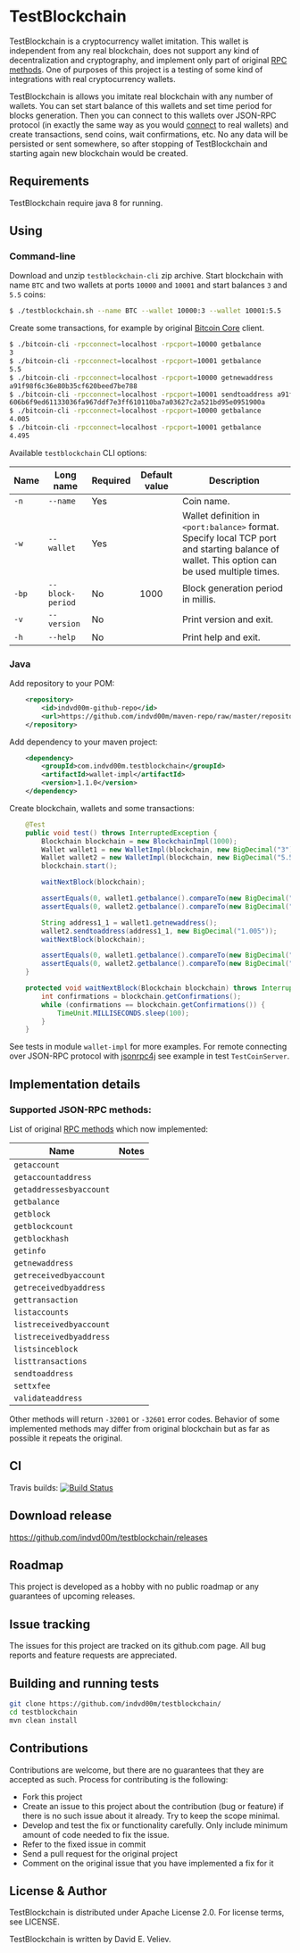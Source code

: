 # TestBlockchain

TestBlockchain is a cryptocurrency wallet imitation. This wallet is independent from any real blockchain, does not support any kind of decentralization and cryptography, and implement only part of original [RPC methods](https://bitcoin.org/en/developer-reference#rpcs). One of purposes of this project is a testing of some kind of integrations with real cryptocurrency wallets. 

TestBlockchain is allows you imitate real blockchain with any number of wallets. You can set start balance of this wallets and set time period for blocks generation. Then you can connect to this wallets over JSON-RPC protocol (in exactly the same way as you would [connect](https://bitcoin.org/en/developer-reference#remote-procedure-calls-rpcs) to real wallets) and create transactions, send coins, wait confirmations, etc. No any data will be persisted or sent somewhere, so after stopping of TestBlockchain and starting again new blockchain would be created.

## Requirements
TestBlockchain require java 8 for running.

## Using

### Command-line
Download and unzip `testblockchain-cli` zip archive. Start blockchain with name `BTC` and two
wallets at ports `10000` and `10001` and start balances `3` and `5.5` coins:

```bash
$ ./testblockchain.sh --name BTC --wallet 10000:3 --wallet 10001:5.5
```

Create some transactions, for example by original [Bitcoin Core](https://bitcoin.org/en/download) client.

```bash
$ ./bitcoin-cli -rpcconnect=localhost -rpcport=10000 getbalance
3
$ ./bitcoin-cli -rpcconnect=localhost -rpcport=10001 getbalance
5.5
$ ./bitcoin-cli -rpcconnect=localhost -rpcport=10000 getnewaddress
a91f98f6c36e80b35cf620beed7be788
$ ./bitcoin-cli -rpcconnect=localhost -rpcport=10001 sendtoaddress a91f98f6c36e80b35cf620beed7be788 1.005
606b6f9ed61133036fa967ddf7e3ff610110ba7a03627c2a521bd95e0951900a
$ ./bitcoin-cli -rpcconnect=localhost -rpcport=10000 getbalance
4.005
$ ./bitcoin-cli -rpcconnect=localhost -rpcport=10001 getbalance
4.495

```

Available `testblockchain` CLI options:

| Name | Long name | Required | Default value | Description |
| --- | --- | --- | --- | --- |
| `-n` | `--name` | Yes | | Coin name. |
| `-w` | `--wallet` | Yes | | Wallet definition in `<port:balance>` format. Specify local TCP port and starting balance of wallet. This option can be used multiple times. |
| `-bp` | `--block-period` | No | 1000 | Block generation period in millis. |
| `-v` | `--version` | No | | Print version and exit. |
| `-h` | `--help` | No | | Print help and exit. |

### Java

Add repository to your POM:

```xml
	<repository>
		<id>indvd00m-github-repo</id>
		<url>https://github.com/indvd00m/maven-repo/raw/master/repository</url>
	</repository>
```

Add dependency to your maven project:

```xml
	<dependency>
		<groupId>com.indvd00m.testblockchain</groupId>
		<artifactId>wallet-impl</artifactId>
		<version>1.1.0</version>
	</dependency>
```
Create blockchain, wallets and some transactions:

```java
	@Test
	public void test() throws InterruptedException {
		Blockchain blockchain = new BlockchainImpl(1000);
		Wallet wallet1 = new WalletImpl(blockchain, new BigDecimal("3"));
		Wallet wallet2 = new WalletImpl(blockchain, new BigDecimal("5.5"));
		blockchain.start();

		waitNextBlock(blockchain);

		assertEquals(0, wallet1.getbalance().compareTo(new BigDecimal("3")));
		assertEquals(0, wallet2.getbalance().compareTo(new BigDecimal("5.5")));

		String address1_1 = wallet1.getnewaddress();
		wallet2.sendtoaddress(address1_1, new BigDecimal("1.005"));
		waitNextBlock(blockchain);

		assertEquals(0, wallet1.getbalance().compareTo(new BigDecimal("4.005")));
		assertEquals(0, wallet2.getbalance().compareTo(new BigDecimal("4.495")));
	}

	protected void waitNextBlock(Blockchain blockchain) throws InterruptedException {
		int confirmations = blockchain.getConfirmations();
		while (confirmations == blockchain.getConfirmations()) {
			TimeUnit.MILLISECONDS.sleep(100);
		}
	}
```

See tests in module `wallet-impl` for more examples. For remote connecting over JSON-RPC protocol with [jsonrpc4j](https://github.com/briandilley/jsonrpc4j) see example in test `TestCoinServer`.

## Implementation details
### Supported JSON-RPC methods:
List of original [RPC methods](https://bitcoin.org/en/developer-reference#rpcs) which now implemented:

| Name | Notes |
| --- | --- |
| `getaccount` | |
| `getaccountaddress` | |
| `getaddressesbyaccount` | |
| `getbalance` | |
| `getblock` | |
| `getblockcount` | |
| `getblockhash` | |
| `getinfo` | |
| `getnewaddress` | |
| `getreceivedbyaccount` | |
| `getreceivedbyaddress` | |
| `gettransaction` | |
| `listaccounts` | |
| `listreceivedbyaccount` | |
| `listreceivedbyaddress` | |
| `listsinceblock` | |
| `listtransactions` | |
| `sendtoaddress` | |
| `settxfee` | |
| `validateaddress` | |

Other methods will return `-32001` or `-32601` error codes. Behavior of some implemented methods may differ from original blockchain but as far as possible it repeats the original.


## CI
Travis builds: 
[![Build Status](https://travis-ci.org/indvd00m/testblockchain.svg?branch=master)](https://travis-ci.org/indvd00m/testblockchain)

## Download release

https://github.com/indvd00m/testblockchain/releases

## Roadmap

This project is developed as a hobby with no public roadmap or any guarantees of upcoming releases.

## Issue tracking

The issues for this project are tracked on its github.com page. All bug reports and feature requests are appreciated. 

## Building and running tests
```bash
git clone https://github.com/indvd00m/testblockchain/
cd testblockchain
mvn clean install
```

## Contributions

Contributions are welcome, but there are no guarantees that they are accepted as such. Process for contributing is the following:
- Fork this project
- Create an issue to this project about the contribution (bug or feature) if there is no such issue about it already. Try to keep the scope minimal.
- Develop and test the fix or functionality carefully. Only include minimum amount of code needed to fix the issue.
- Refer to the fixed issue in commit
- Send a pull request for the original project
- Comment on the original issue that you have implemented a fix for it

## License & Author

TestBlockchain is distributed under Apache License 2.0. For license terms, see LICENSE.

TestBlockchain is written by David E. Veliev.
